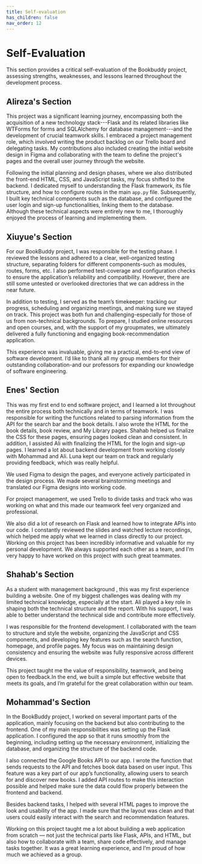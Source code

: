 ```yaml
---
title: Self-evaluation
has_children: false
nav_order: 12
---
```


# Self-Evaluation

This section provides a critical self-evaluation of the Bookbuddy project, assessing strengths, weaknesses, and lessons learned throughout the development process.

## Alireza's Section
This project was a significant learning journey, encompassing both the acquisition of a new technology stack---Flask and its related libraries like WTForms for forms and SQLAlchemy for database management---and the development of crucial teamwork skills. I embraced a project management role, which involved writing the product backlog on our Trello board and delegating tasks. My contributions also included creating the initial website design in Figma and collaborating with the team to define the project's pages and the overall user journey through the website.

Following the initial planning and design phases, where we also distributed the front-end HTML, CSS, and JavaScript tasks, my focus shifted to the backend. I dedicated myself to understanding the Flask framework, its file structure, and how to configure routes in the main `app.py` file. Subsequently, I built key technical components such as the database, and configured the user login and sign-up functionalities, linking them to the database. Although these technical aspects were entirely new to me, I thoroughly enjoyed the process of learning and implementing them.

## Xiuyue's Section 
For our BookBuddy project, I was responsible for the testing phase. I reviewed the lessons and adhered to a clear, well-organized testing structure, separating folders for different components-such as modules, routes, forms, etc. I also performed test-coverage and configuration checks to ensure the application’s reliability and compatibility. However, there are still some untested or overlooked directories that we can address in the near future.

In addition to testing, I served as the team’s timekeeper: tracking our progress, scheduling and organizing meetings, and making sure we stayed on track. This project was both fun and challenging-especially for those of us from non-technical backgrounds. To prepare, I studied online resources and open courses, and, with the support of my groupmates, we ultimately delivered a fully functioning and engaging book-recommendation application.

This experience was invaluable, giving me a practical, end-to-end view of software development. I’d like to thank all my group members for their outstanding collaboration-and our professors for expanding our knowledge of software engineering.

## Enes' Section

This was my first end to end software project, and I learned a lot throughout the entire process both technically and in terms of teamwork. I was responsible for writing the functions related to parsing information from the API for the search bar and the book details. I also wrote the HTML for the book details, book review, and My Library pages. Shahab helped us finalize the CSS for these pages, ensuring pages looked clean and consistent.
In addition, I assisted Ali with finalizing the HTML for the login and sign-up pages. I learned a lot about backend development from working closely with Mohammad and Ali. Luna kept our team on track and regularly providing feedback, which was really helpful.

We used Figma to design the pages, and everyone actively participated in the design process. We made several brainstorming meetings and translated our Figma designs into working code.

For project management, we used Trello to divide tasks and track who was working on what and this made our teamwork feel very organized and professional.  

We also did a lot of research on Flask and learned how to integrate APIs into our code. I constantly reviewed the slides and watched lecture recordings, which helped me apply what we learned in class directly to our project. Working on this project has been incredibly informative and valuable for my personal development. 
We always supported each other as a team, and I'm very happy to have worked on this project with such great teammates.


## Shahab's Section 
As a student with management background , this was my first experience building a website. One of my biggest challenges was dealing with my limited technical knowledge, especially at the start. Ali played a key role in shaping both the technical structure and the report. With his support, I was able to better understand the technical side and contribute more effectively.

I was responsible for the frontend development. I collaborated with the team to structure and style the website, organizing the JavaScript and CSS components, and developing key features such as the search function, homepage, and profile pages. My focus was on maintaining design consistency and ensuring the website was fully responsive across different devices.


This project taught me the value of responsibility, teamwork, and being open to feedback.In the end, we built a simple but effective website that meets its goals, and I’m grateful for the great collaboration within our team.


## Mohammad's Section

In the BookBuddy project, I worked on several important parts of the application, mainly focusing on the backend but also contributing to the frontend. One of my main responsibilities was setting up the Flask application. I configured the app so that it runs smoothly from the beginning, including setting up the necessary environment, initializing the database, and organizing the structure of the backend code.

I also connected the Google Books API to our app. I wrote the function that sends requests to the API and fetches book data based on user input. This feature was a key part of our app’s functionality, allowing users to search for and discover new books. I added API routes to make this interaction possible and helped make sure the data could flow properly between the frontend and backend.

Besides backend tasks, I helped with several HTML pages to improve the look and usability of the app. I made sure that the layout was clean and that users could easily interact with the search and recommendation features.

Working on this project taught me a lot about building a web application from scratch — not just the technical parts like Flask, APIs, and HTML, but also how to collaborate with a team, share code effectively, and manage tasks together. It was a great learning experience, and I’m proud of how much we achieved as a group.

